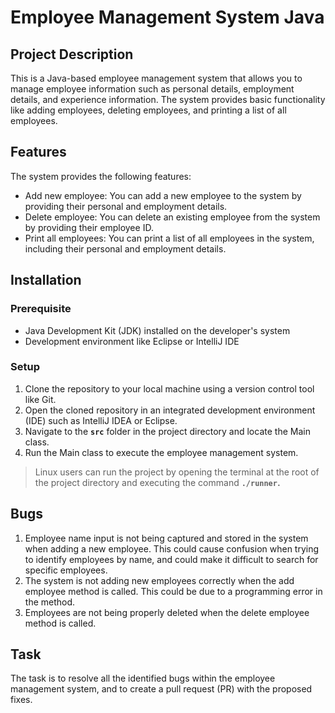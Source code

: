 # Employee Management System Java

## Project Description

This is a Java-based employee management system that allows you to manage employee information such as personal details, employment details, and experience information. The system provides basic functionality like adding employees, deleting employees, and printing a list of all employees.

## **Features**

The system provides the following features:

- Add new employee: You can add a new employee to the system by providing their personal and employment details.
- Delete employee: You can delete an existing employee from the system by providing their employee ID.
- Print all employees: You can print a list of all employees in the system, including their personal and employment details.

## Installation
### Prerequisite

- Java Development Kit (JDK) installed on the developer's system
- Development environment like Eclipse or IntelliJ IDE

### Setup

1. Clone the repository to your local machine using a version control tool like Git.
2. Open the cloned repository in an integrated development environment (IDE) such as IntelliJ IDEA or Eclipse.
3. Navigate to the **`src`** folder in the project directory and locate the Main class.
4. Run the Main class to execute the employee management system.

> Linux users can run the project by opening the terminal at the root of the project directory and executing the command **`./runner`.**
> 

## Bugs

1. Employee name input is not being captured and stored in the system when adding a new employee. This could cause confusion when trying to identify employees by name, and could make it difficult to search for specific employees.
2. The system is not adding new employees correctly when the add employee method is called. This could be due to a programming error in the method.
3. Employees are not being properly deleted when the delete employee method is called.

## Task

The task is to resolve all the identified bugs within the employee management system, and to create a pull request (PR) with the proposed fixes.

